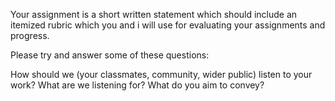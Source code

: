 Your assignment is a short written statement which should include an itemized rubric which you and i will use for evaluating your assignments and progress. 

Please try and answer some of these questions: 

How should we (your classmates, community, wider public) listen to your work? What are we listening for? What do you aim to convey?